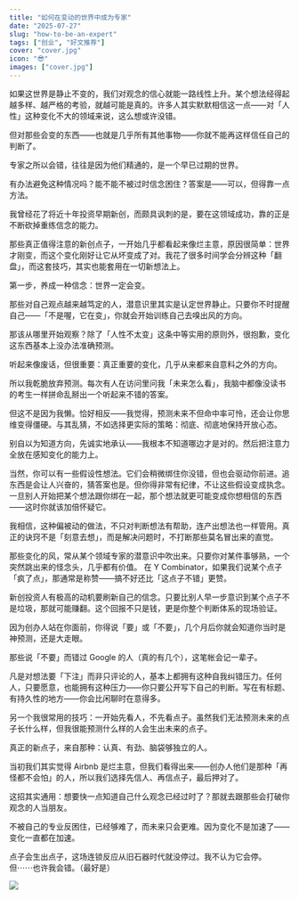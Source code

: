 ```yaml
---
title: "如何在变动的世界中成为专家"
date: "2025-07-27"
slug: "how-to-be-an-expert"
tags: ["创业", "好文推荐"]
cover: "cover.jpg"
icon: "😎"
images: ["cover.jpg"]
---
```

如果这世界是静止不变的，我们对观念的信心就能一路线性上升。某个想法经得起越多样、越严格的考验，就越可能是真的。许多人其实默默相信这一点——对「人性」这种变化不大的领域来说，这么想或许没错。



但对那些会变的东西——也就是几乎所有其他事物——你就不能再这样信任自己的判断了。



专家之所以会错，往往是因为他们精通的，是一个早已过期的世界。



有办法避免这种情况吗？能不能不被过时信念困住？答案是——可以，但得靠一点方法。



我曾经花了将近十年投资早期新创，而颇具讽刺的是，要在这领域成功，靠的正是不断砍掉重练信念的能力。



那些真正值得注意的新创点子，一开始几乎都看起来像烂主意，原因很简单：世界才刚变，而这个变化刚好让它从坏变成了对。我花了很多时间学会分辨这种「翻盘」，而这套技巧，其实也能套用在一切新想法上。



第一步，养成一种信念：世界一定会变。



那些对自己观点越来越笃定的人，潜意识里其实是认定世界静止。只要你不时提醒自己——「不是喔，它在变」，你就会开始训练自己去嗅出风的方向。



那该从哪里开始观察？除了「人性不太变」这条中等实用的原则外，很抱歉，变化这东西基本上没办法准确预测。



听起来像废话，但很重要：真正重要的变化，几乎从来都来自意料之外的方向。



所以我乾脆放弃预测。每次有人在访问里问我「未来怎么看」，我脑中都像没读书的考生一样拼命乱掰出一个听起来不错的答案。



但这不是因为我懒。恰好相反——我觉得，预测未来不但命中率可怜，还会让你思维变得僵硬。与其乱猜，不如选择更实际的策略：彻底、彻底地保持开放心态。



别自以为知道方向，先诚实地承认——我根本不知道哪边才是对的。然后把注意力全放在感知变化的能力上。



当然，你可以有一些假设性想法。它们会稍微绑住你没错，但也会驱动你前进。追东西是会让人兴奋的，猜答案也是。但你得非常有纪律，不让这些假设变成执念。
一旦别人开始把某个想法跟你绑在一起，那个想法就更可能变成你想相信的东西——这时你就该加倍怀疑它。



我相信，这种偏被动的做法，不只对判断想法有帮助，连产出想法也一样管用。真正的诀窍不是「刻意去想」，而是解决问题时，不打断那些莫名冒出来的直觉。



那些变化的风，常从某个领域专家的潜意识中吹出来。只要你对某件事够熟，一个突然跳出来的怪念头，几乎都有价值。
在 Y Combinator，如果我们说某个点子「疯了点」，那通常是称赞——搞不好还比「这点子不错」更赞。



新创投资人有极高的动机要刷新自己的信念。只要比别人早一步意识到某个点子不是垃圾，那就可能赚翻。这个回报不只是钱，更是你整个判断体系的现场验证。



因为创办人站在你面前，你得说「要」或「不要」，几个月后你就会知道你当时是神预测，还是大走眼。



那些说「不要」而错过 Google 的人（真的有几个），这笔帐会记一辈子。



凡是对想法要「下注」而非只评论的人，基本上都拥有这种自我纠错压力。任何人，只要愿意，也能拥有这种压力——你只要公开写下自己的判断。写在有标题、有持久性的地方——你会比闲聊时在意得多。



另一个我很常用的技巧：一开始先看人，不先看点子。虽然我们无法预测未来的点子长什么样，但我很能预测什么样的人会生出未来的点子。



真正的新点子，来自那种：认真、有劲、脑袋够独立的人。



当初我们其实觉得 Airbnb 是烂主意，但我们看得出来——创办人他们是那种「再怪都不会怕」的人，所以我们选择先信人、再信点子，最后押对了。



这招其实通用：想要快一点知道自己什么观念已经过时了？那就去跟那些会打破你观念的人当朋友。



不被自己的专业反困住，已经够难了，而未来只会更难。因为变化不是加速了——变化一直都在加速。



点子会生出点子，这场连锁反应从旧石器时代就没停过。我不认为它会停。
但⋯⋯也许我会错。（最好是）




![](https://prod-files-secure.s3.us-west-2.amazonaws.com/112d0858-5090-4d34-a606-b75eb8d65fd2/46476355-9cf3-4e99-9b7a-3531bc426380/1000202064.png?X-Amz-Algorithm=AWS4-HMAC-SHA256&X-Amz-Content-Sha256=UNSIGNED-PAYLOAD&X-Amz-Credential=ASIAZI2LB4665VI5YLDH%2F20250913%2Fus-west-2%2Fs3%2Faws4_request&X-Amz-Date=20250913T172637Z&X-Amz-Expires=3600&X-Amz-Security-Token=IQoJb3JpZ2luX2VjENH%2F%2F%2F%2F%2F%2F%2F%2F%2F%2FwEaCXVzLXdlc3QtMiJHMEUCIHSQUimFGG%2FsgGYs9cLCMCcplmtuYTEm9OgnaSJEqWbUAiEA0bcL9U7ZB766nKMJnP4%2FgmKrIHUSU2%2BpKcOLE%2FV1hDcq%2FwMIShAAGgw2Mzc0MjMxODM4MDUiDLAPwYJ9tPVigjo1qircA9wOveoXuIS6cdkpwDL8WmxuwwKBcq%2Fbd%2FxffwjHGS%2Fz3ZYXtjCfrgcX76q4QgHs%2FVRLcSujLNG%2FxpVreumlrdm7M3wUpa6wO6ykmb8rpPd9bNWDrP7fi2gnOOX7rIO9quEEzTGCJh1kd0m3i4aRpOK%2B7q1Dyl5L3qHdLIkISH3j2RSCW1h1daqR0NJrtybz8zWPaR0d7mWAZJ6NXl6e4TQDVfq8IzXQEUrW%2BMqbjy%2B0uMjPl9mqMlNTYOeBgOgDoNP2ywq9I6FfFpYeFX9HMwEJsXbY6da2bdvMTrtmUiBav3XWnJsXHoG7NhjUkBizRJEtCKZ1s6FOYnTyOxSYIyMRpISazJ1SvSF8RxhaBGl31%2FufXSFf3iMsWKJ%2B1YCm5muemH5VFL9YMWGODg8miri8e4NL%2BRkMh1ST9loM8DwesewM4r9UT1xx6%2BpBlinwC7HuaLVFxb14VJE1WlijnRsmYRMM814EtsrEicPsMgjuxEk35WOsJyJ2mW%2FEIibQEJRGXPXKIgkmK6IjFEfwGXa2g4rjgSzKCJOAenuPLj0EzxCODaFbIUXeon7jfg560jHNTesIyV8%2BSR337ZBbLRa8L5SnCAbO1pNbvE2C6R6Cmk%2FtqE2zkfV2Tfm%2BMMy3lsYGOqUBYaLlaf6MTPz%2F6lw8wy20B7P9k%2BiyTJ0bZNOXgCxfYf3rXmf%2FljBh9PDQlV44EcN8Qn1GqsBAn6xVse49PtpcbYxnf5SEpl2MHT0S4eRCmuWguxJXey1ySRbnpVGoxfwnnWh0rBnW55FTi%2FvGaC6XiHjzYdu3ptiuM2S6FEzIj5E%2BKpgWatjXl3b53mxH5Uc0m9jzmQK%2FKApcEXpc4Q4VuIgzHyhc&X-Amz-Signature=1f70ffc9e6d6a2c7df9b8fa6f5f7e3912e08c922389e2e9ce9b3661c2b35372c&X-Amz-SignedHeaders=host&x-amz-checksum-mode=ENABLED&x-id=GetObject)

